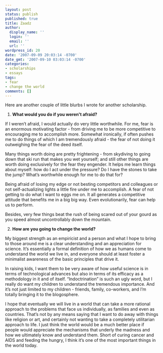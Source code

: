 ```yaml
---
layout: post
status: publish
published: true
title: Zaadz
author:
  display_name: ''
  login: ''
  email: ''
  url: ''
wordpress_id: 20
date: '2007-09-09 20:03:14 -0700'
date_gmt: '2007-09-10 03:03:14 -0700'
categories:
- scholarships
- essays
tags:
- fear
- change the world
comments: []
---
```

Here are another couple of little blurbs I wrote for another scholarship.

1) __What would you do if you weren't afraid?__

If I weren’t afraid, I would actually do very little worthwhile.  For me, fear is an enormous motivating factor - from driving me to be more competitive to encouraging me to accomplish more.  Somewhat ironically, if often pushes me to do things of which I am tremendously afraid - the fear of not doing it outweighing the fear of the deed itself.

Many things worth doing are pretty frightening - from skydiving to going down that ski run that makes you wet yourself; and still other things are worth doing exclusively for the fear they engender.  It helps me learn things about myself: how do I act under the pressure?  Do I have the stones to take the jump?  What’s worthwhile enough for me to do that for?

Being afraid of losing my edge or not besting competitors and colleagues or not self-actualizing lights a little fire under me to accomplish.  A fear of not getting to do what I want to eggs me on.  It all generates a competitive attitude that benefits me in a big big way.  Even evolutionarily, fear can help us to perform.

Besides, very few things beat the rush of being scared out of your gourd as you speed almost uncontrollably down the mountain.

2) __How are you going to change the world?__

My biggest strength as an empiricist and a person and what I hope to bring to those around me is a clear understanding and an appreciation for science.  It’s essentially a formal definition of how we as humans come to understand the world we live in, and everyone should at least foster a minimalist awareness of the basic principles that drive it.

In raising kids, I want them to be very aware of how useful science is in terms of technological advances but also in terms of its efficacy as a methodology in it and of itself.  “Indoctrination” is such an ugly word, but I really do want my children to understand the tremendous importance.  And it’s not just limited to my children - friends, family, co-workers, and I’m totally bringing it to the blogosphere.

I hope that eventually we will live in a world that can take a more rational approach to the problems that face us individually, as families and even as countries.  That’s not by any means saying that I want to do away with things like religion or art, and certainly not wanting to take a completely utilitarian approach to life.  I just think the world would be a much better place if people would appreciate the mechanisms that underly the madness and how we ultimately know and understand them.  Short of curing cancer and AIDS and feeding the hungry, I think it’s one of the most important things in the world today.
